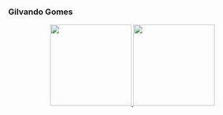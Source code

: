 ### Gilvando Gomes

<div align="center">
  <a href="https://github.com/kadandajr">
  <img height="165em" src="https://github-readme-stats.vercel.app/api?username=kadandajr&show_icons=true&theme=github_dark&include_all_commits=true&count_private=true"/>
  <img height="165em" src="https://github-readme-stats.vercel.app/api/top-langs/?username=kadandajr&layout=compact&langs_count=7&theme=github_dark"/>
</div>
